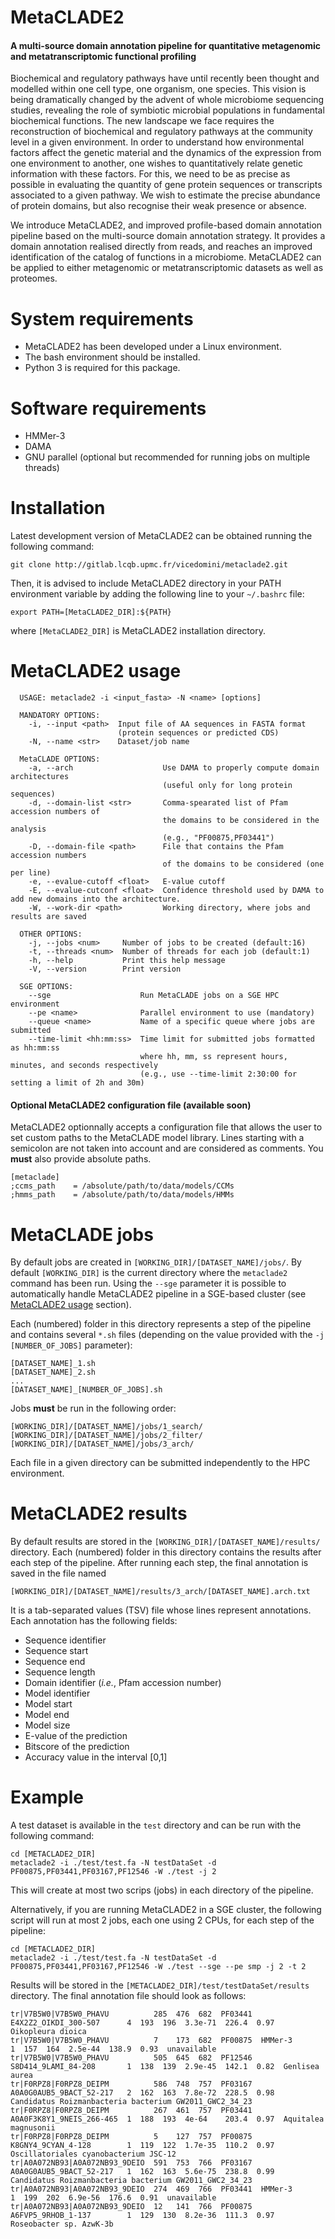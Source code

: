 MetaCLADE2
==========

#### A multi-source domain annotation pipeline for quantitative metagenomic and metatranscriptomic functional profiling

Biochemical and regulatory pathways have until recently been thought and modelled within one cell type, one organism, one species. This vision is being dramatically changed by the advent of whole microbiome sequencing studies, revealing the role of symbiotic microbial populations in fundamental biochemical functions. The new landscape we face requires the reconstruction of biochemical and regulatory pathways at the community level in a given environment. In order to understand how environmental factors affect the genetic material and the dynamics of the expression from one environment to another, one wishes to quantitatively relate genetic information with these factors. For this, we need to be as precise as possible in evaluating the quantity of gene protein sequences or transcripts associated to a given pathway. We wish to estimate the precise abundance of protein domains, but also recognise their weak presence or absence.

We introduce MetaCLADE2, and improved profile-based domain annotation pipeline based on the multi-source domain annotation strategy. It provides a domain annotation realised directly from reads, and reaches an improved identification of the catalog of functions in a microbiome. MetaCLADE2 can be applied to either metagenomic or metatranscriptomic datasets as well as proteomes.


# System requirements

+ MetaCLADE2 has been developed under a Linux environment.
+ The bash environment should be installed.
+ Python 3 is required for this package.


# Software requirements

+ HMMer-3
+ DAMA
+ GNU parallel (optional but recommended for running jobs on multiple threads)


# Installation

Latest development version of MetaCLADE2 can be obtained running the following command:
```
git clone http://gitlab.lcqb.upmc.fr/vicedomini/metaclade2.git
```
Then, it is advised to include MetaCLADE2 directory in your PATH environment variable by adding the following line to your `~/.bashrc` file:
```
export PATH=[MetaCLADE2_DIR]:${PATH}
```
where `[MetaCLADE2_DIR]` is MetaCLADE2 installation directory.


# MetaCLADE2 usage

```
  USAGE: metaclade2 -i <input_fasta> -N <name> [options]

  MANDATORY OPTIONS:    
    -i, --input <path>  Input file of AA sequences in FASTA format
                        (protein sequences or predicted CDS)
    -N, --name <str>    Dataset/job name

  MetaCLADE OPTIONS:              
    -a, --arch                    Use DAMA to properly compute domain architectures
                                  (useful only for long protein sequences)
    -d, --domain-list <str>       Comma-spearated list of Pfam accession numbers of
                                  the domains to be considered in the analysis
                                  (e.g., "PF00875,PF03441")
    -D, --domain-file <path>      File that contains the Pfam accession numbers
                                  of the domains to be considered (one per line)
    -e, --evalue-cutoff <float>   E-value cutoff
    -E, --evalue-cutconf <float>  Confidence threshold used by DAMA to add new domains into the architecture.
    -W, --work-dir <path>         Working directory, where jobs and results are saved

  OTHER OPTIONS:         
    -j, --jobs <num>     Number of jobs to be created (default:16)
    -t, --threads <num>  Number of threads for each job (default:1)
    -h, --help           Print this help message
    -V, --version        Print version

  SGE OPTIONS:               
    --sge                    Run MetaCLADE jobs on a SGE HPC environment
    --pe <name>              Parallel environment to use (mandatory)
    --queue <name>           Name of a specific queue where jobs are submitted
    --time-limit <hh:mm:ss>  Time limit for submitted jobs formatted as hh:mm:ss
                             where hh, mm, ss represent hours, minutes, and seconds respectively
                             (e.g., use --time-limit 2:30:00 for setting a limit of 2h and 30m)
```

#### Optional MetaCLADE2 configuration file (available soon)
MetaCLADE2 optionnally accepts a configuration file that allows the user to set custom paths to the MetaCLADE model library.
Lines starting with a semicolon are not taken into account and are considered as comments. 
You **must** also provide absolute paths.
```
[metaclade]
;ccms_path    = /absolute/path/to/data/models/CCMs
;hmms_path    = /absolute/path/to/data/models/HMMs
```


# MetaCLADE jobs
By default jobs are created in `[WORKING_DIR]/[DATASET_NAME]/jobs/`. By default `[WORKING_DIR]` is the current directory where the `metaclade2` command has been run.
Using the `--sge` parameter it is possible to automatically handle MetaCLADE2 pipeline in a SGE-based cluster (see [MetaCLADE2 usage](#metaclade2-usage) section).

Each (numbered) folder in this directory represents a step of the pipeline and contains several `*.sh` files (depending on the value provided with the `-j [NUMBER_OF_JOBS]` parameter):
```
[DATASET_NAME]_1.sh
[DATASET_NAME]_2.sh
...
[DATASET_NAME]_[NUMBER_OF_JOBS].sh
```

Jobs **must** be run in the following order:
```
[WORKING_DIR]/[DATASET_NAME]/jobs/1_search/
[WORKING_DIR]/[DATASET_NAME]/jobs/2_filter/
[WORKING_DIR]/[DATASET_NAME]/jobs/3_arch/
```
Each file in a given directory can be submitted independently to the HPC environment.


# MetaCLADE2 results
By default results are stored in the `[WORKING_DIR]/[DATASET_NAME]/results/` directory.
Each (numbered) folder in this directory contains the results after each step of the pipeline. 
After running each step, the final annotation is saved in the file named
```
[WORKING_DIR]/[DATASET_NAME]/results/3_arch/[DATASET_NAME].arch.txt
```
It is a tab-separated values (TSV) file whose lines represent annotations.
Each annotation has the following fields:
* Sequence identifier
* Sequence start
* Sequence end
* Sequence length
* Domain identifier (_i.e._, Pfam accession number)
* Model identifier 
* Model start
* Model end
* Model size
* E-value of the prediction
* Bitscore of the prediction
* Accuracy value in the interval [0,1]


# Example
A test dataset is available in the `test` directory and can be run with the following command:
```
cd [METACLADE2_DIR]
metaclade2 -i ./test/test.fa -N testDataSet -d PF00875,PF03441,PF03167,PF12546 -W ./test -j 2
```
This will create at most two scrips (jobs) in each directory of the pipeline.

Alternatively, if you are running MetaCLADE2 in a SGE cluster, the following script will run at most 2 jobs, each one using 2 CPUs, for each step of the pipeline:
```
cd [METACLADE2_DIR]
metaclade2 -i ./test/test.fa -N testDataSet -d PF00875,PF03441,PF03167,PF12546 -W ./test --sge --pe smp -j 2 -t 2
```

Results will be stored in the `[METACLADE2_DIR]/test/testDataSet/results` directory.
The final annotation file should look as follows:
```
tr|V7B5W0|V7B5W0_PHAVU          285  476  682  PF03441  E4X2Z2_OIKDI_300-507      4  193  196  3.3e-71  226.4  0.97  Oikopleura dioica
tr|V7B5W0|V7B5W0_PHAVU          7    173  682  PF00875  HMMer-3                   1  157  164  2.5e-44  138.9  0.93  unavailable
tr|V7B5W0|V7B5W0_PHAVU          505  645  682  PF12546  S8D414_9LAMI_84-208       1  138  139  2.9e-45  142.1  0.82  Genlisea aurea
tr|F0RPZ8|F0RPZ8_DEIPM          586  748  757  PF03167  A0A0G0AUB5_9BACT_52-217   2  162  163  7.8e-72  228.5  0.98  Candidatus Roizmanbacteria bacterium GW2011_GWC2_34_23
tr|F0RPZ8|F0RPZ8_DEIPM          267  461  757  PF03441  A0A0F3K8Y1_9NEIS_266-465  1  188  193  4e-64    203.4  0.97  Aquitalea magnusonii
tr|F0RPZ8|F0RPZ8_DEIPM          5    127  757  PF00875  K8GNY4_9CYAN_4-128        1  119  122  1.7e-35  110.2  0.97  Oscillatoriales cyanobacterium JSC-12
tr|A0A072NB93|A0A072NB93_9DEIO  591  753  766  PF03167  A0A0G0AUB5_9BACT_52-217   1  162  163  5.6e-75  238.8  0.99  Candidatus Roizmanbacteria bacterium GW2011_GWC2_34_23
tr|A0A072NB93|A0A072NB93_9DEIO  274  469  766  PF03441  HMMer-3                   1  199  202  6.9e-56  176.6  0.91  unavailable
tr|A0A072NB93|A0A072NB93_9DEIO  12   141  766  PF00875  A6FVP5_9RHOB_1-137        1  129  130  8.2e-36  111.3  0.97  Roseobacter sp. AzwK-3b
```
